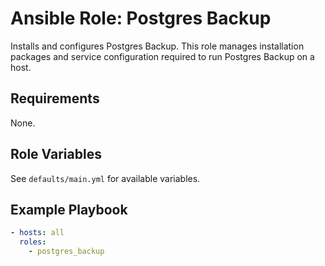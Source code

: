 # Ansible Role: Postgres Backup

Installs and configures Postgres Backup. This role manages installation packages and service configuration required to run Postgres Backup on a host.

## Requirements

None.

## Role Variables

See `defaults/main.yml` for available variables.

## Example Playbook

```yaml
- hosts: all
  roles:
    - postgres_backup
```
